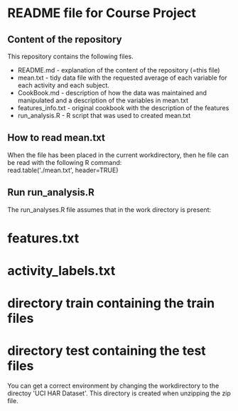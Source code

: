 # README file for Course Project

## Content of the repository

This repository contains the following files.

* README.md - explanation of the content of the repository (=this file)
* mean.txt - tidy data file with the requested average of each variable for each activity and each subject.
* CookBook.md - description of how the data was maintained and manipulated and a description of the variables in mean.txt
* features_info.txt - original cookbook with the description of the features
* run_analysis.R - R script that was used to created mean.txt

## How to read mean.txt
When the file has been placed in the current workdirectory, then he file 
can be read with the following R command:  
read.table('./mean.txt', header=TRUE)

## Run run_analysis.R
The run_analyses.R file assumes that in the work directory is present:
# features.txt
# activity_labels.txt
# directory train containing the train files
# directory test containing the test files

You can get a correct environment by changing the workdirectory to the directoy 'UCI HAR Dataset'. 
This directory is created when unzipping the zip file.
